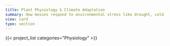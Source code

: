 ```yaml
---
title: Plant Physiology & Climate Adaptation
summary: How mosses respond to environmental stress like drought, cold, and light.
view: card
type: section
---
```

{{< project_list categories="Physiology" >}}
